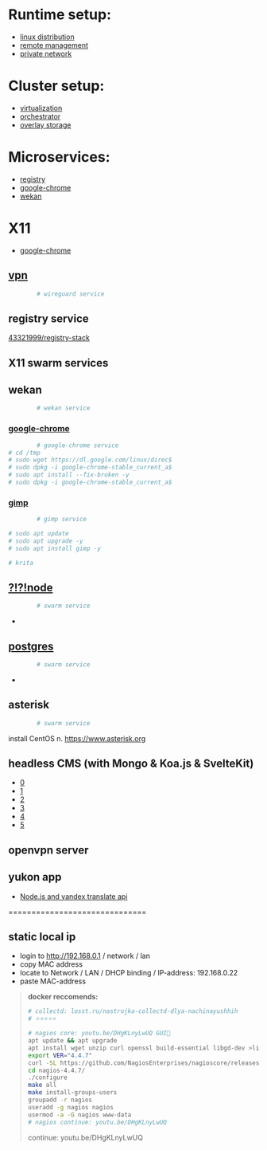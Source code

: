# Runtime setup:
- [linux distribution](linux/README.md) 
- [remote management](ssh/README.md)
- [private network]()
# Cluster setup:
- [virtualization](docker/README.md)
- [orchestrator](swarm/README.md)
- [overlay storage](nfs/README.md)
# Microservices:
- [registry](https://github.com/43321999/registry-stack)
- [google-chrome]()
- [wekan]()

# X11
- [google-chrome]()

## [vpn](https://docs.docker.com/samples/wireguard/)
```sh
        # wireguard service
```
## registry service
[43321999/registry-stack](43321999/registry-stack)

## X11 swarm services
## wekan
```sh
        # wekan service
```
### [google-chrome](docs.microsoft.com/ru-ru/windows/wsl/tutorials/gui-apps#install-google-chrome-for-linux)
```sh
        # google-chrome service
# cd /tmp
# sudo wget https://dl.google.com/linux/direc$
# sudo dpkg -i google-chrome-stable_current_a$
# sudo apt install --fix-broken -y
# sudo dpkg -i google-chrome-stable_current_a$
```
### [gimp](docs.microsoft.com/ru-ru/windows/wsl/tutorials/gui-apps#install-gimp)
```sh
        # gimp service

# sudo apt update
# sudo apt upgrade -y
# sudo apt install gimp -y
```
```sh
# krita
```
## [?!?!node](https://nodejs.org/)
```sh
        # swarm service
```
-
## [postgres](https://ubuntu.com/server/docs/databases-postgresql)
```sh
        # swarm service
```
-
##
## asterisk
```sh
        # swarm service
```
install CentOS
n. 
https://www.asterisk.org
## headless CMS (with Mongo & Koa.js & SvelteKit)
- [0](https://strapi.io)
- [1](https://www.npmjs.com/package/yandex-pdd-dns)
- [2](https://nodecms.guide/)
- [3](https://jamstack.org/headless-cms/)
- [4](https://www.npmjs.com/search?q=cms%20koa%20mongo)
- [5](https://vk.com/away.php?to=https%3A%2F%2Fdocs.google.com%2Fspreadsheets%2Fd%2F1DZC8TQz5oNECskVzh1CDCBD89VamNBdXXuQwyAJeoCQ%2Fedit%23gid%3D1994570499&cc_key=)
## openvpn server
## yukon app
- [Node.js and yandex translate api](https://www.youtube.com/watch?v=DsCcK2s6TwU)
	
	
	
==============================
## static local ip
- login to http://192.168.0.1 / network / lan
- copy MAC address
- locate to Network / LAN / DHCP binding / IP-address: 192.168.0.22
- paste MAC-address


> 
> __docker reccomends:__
>```sh
># collectd: losst.ru/nastrojka-collectd-dlya-nachinayushhih
># ⭐️⭐️⭐️⭐️⭐️
>```
>```sh
># nagios core: youtu.be/DHgKLnyLwUQ GUI🥴
>apt update && apt upgrade
>apt install wget unzip curl openssl build-essential libgd-dev >libssl-dev l$
>export VER="4.4.7"
>curl -SL https://github.com/NagiosEnterprises/nagioscore/releases/>download$
>cd nagios-4.4.7/
>./configure
>make all
>make install-groups-users
>groupadd -r nagios
>useradd -g nagios nagios
>usermod -a -G nagios www-data
># nagios continue: youtu.be/DHgKLnyLwUQ
>```
>continue: youtu.be/DHgKLnyLwUQ
>
